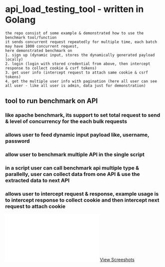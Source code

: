 # api_load_testing_tool - written in Golang

```
the repo consist of some example & demonstrated how to use the benchmark tool/function
it sends concurrent request repeatedly for multiple time, each batch may have 1000 concurrent request,
here demonstrated benchmark on
1. sign up (dynamic input, stores the dynamically generated payload locally)
2. login (login with stored credential from above, then intercept response to collect cookie & csrf tokens)
3. get user info (intercept request to attach same cookie & csrf tokens)
4. get the multiple user info with pagination (here all user can see all user - like all user is admin, data just for demonstration)
```

## tool to run benchmark on API
### like apache benchmark, its support to set total request to send & level of concurrency for the each bulk requests
### allows user to feed dynamic input payload like, username, password
### allow user to benchmark multiple API in the single script
### in a script user can call benchmark api multiple type & parallelly, user can collect data from one API & use the extracted data to next API
### allows user to intercept request & response, example usage is to intercept response to collect cookie and then intercept next request to attach cookie

<embed src="/sample_result.pdf" />
<a href="/sample_result.pdf" > View Screeshots </a>

